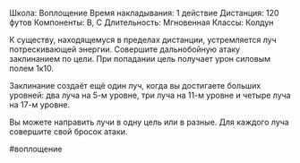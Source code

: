 Школа: Воплощение
Время накладывания: 1 действие
Дистанция: 120 футов
Компоненты: В, С
Длительность: Мгновенная
Классы: Колдун

К существу, находящемуся в пределах дистанции, устремляется луч потрескивающей энергии. Совершите дальнобойную атаку заклинанием по цели. При попадании цель получает урон силовым полем 1к10.

Заклинание создаёт ещё один луч, когда вы достигаете больших уровней: два луча на 5-м уровне, три луча на 11-м уровне и четыре луча на 17-м уровне.

Вы можете направить лучи в одну цель или в разные. Для каждого луча совершите свой бросок атаки.

#воплощение 